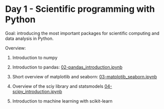 # Day 1 - Scientific programming with Python

Goal: introducing the most important packages for scientific computing and data analysis in Python.

Overview:

1. Introduction to numpy

2. Introduction to pandas: [02-pandas_introduction.ipynb](02-pandas_introduction.ipynb)

3. Short overview of matplotlib and seaborn: [03-matplotib_seaborn.ipynb](03-matplotib_seaborn.ipynb)

4. Overview of the sciy library and statsmodels [04-scipy_introduction.ipynb](04-scipy_introduction.ipynb)

5. Introduction to machine learning with scikit-learn
